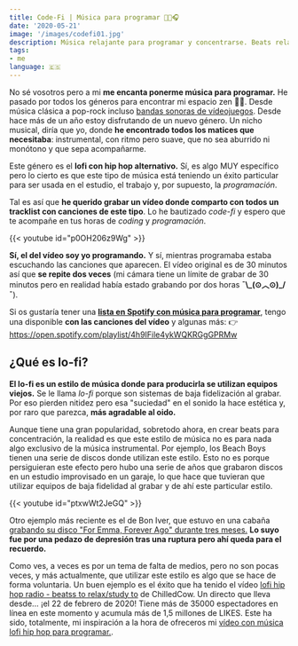 ```yaml
---
title: Code-Fi | Música para programar 👨‍💻🎧
date: '2020-05-21'
image: '/images/codefi01.jpg'
description: Música relajante para programar y concentrarse. Beats relajantes, chill con hip hop alternativo y lofi 🎵.
tags:
- me
language: 🇪🇸
---
```


No sé vosotros pero a mi **me encanta ponerme música para programar.** He pasado por todos los géneros para encontrar mi espacio zen 👨‍💻. Desde música clásica a pop-rock incluso [bandas sonoras de vídeojuegos](https://open.spotify.com/playlist/1K9Lxa1YSDaNgjxb3vkIGT). Desde hace más de un año estoy disfrutando de un nuevo género. Un nicho musical, diría que yo, donde **he encontrado todos los matices que necesitaba**: instrumental, con ritmo pero suave, que no sea aburrido ni monótono y que sepa acompañarme.

Este género es el **lofi con hip hop alternativo.** Sí, es algo MUY específico pero lo cierto es que este tipo de música está teniendo un éxito particular para ser usada en el estudio, el trabajo y, por supuesto, la *programación*.

Tal es así que **he querido grabar un vídeo donde comparto con todos un tracklist con canciones de este tipo**. Lo he bautizado *code-fi* y espero que te acompañe en tus horas de *coding* y *programación*.

{{< youtube id="p0OH206z9Wg" >}}

**Sí, el del vídeo soy yo programando.** Y sí, mientras programaba estaba escuchando las canciones que aparecen. El vídeo original es de 30 minutos así que **se repite dos veces** (mi cámara tiene un límite de grabar de 30 minutos pero en realidad había estado grabando por dos horas **¯\\\_(⊙︿⊙)_/¯**).

Si os gustaría tener una [**lista en Spotify con música para programar**](https://open.spotify.com/playlist/4h9IFile4ykWQKRGgGPRMw), tengo una disponible **con las canciones del vídeo** y algunas más:
👉 https://open.spotify.com/playlist/4h9IFile4ykWQKRGgGPRMw

## ¿Qué es lo-fi?

**El lo-fi es un estilo de música donde para producirla se utilizan equipos viejos.** Se le llama *lo-fi* porque son sistemas de baja fidelización al grabar. Por eso pierden nitidez pero esa "suciedad" en el sonido la hace estética y, por raro que parezca, **más agradable al oido.**

Aunque tiene una gran popularidad, sobretodo ahora, en crear beats para concentración, la realidad es que este estilo de música no es para nada algo exclusivo de la música instrumental. Por ejemplo, los Beach Boys tienen una serie de discos donde utilizan este estilo. Esto no es porque persiguieran este efecto pero hubo una serie de años que grabaron discos en un estudio improvisado en un garaje, lo que hace que tuvieran que utilizar equipos de baja fidelidad al grabar y de ahí este particular estilo.

{{< youtube id="ptxwWt2JeGQ" >}}

Otro ejemplo más reciente es el de Bon Iver, que estuvo en una cabaña [grabando su disco "For Emma, Forever Ago" durante tres meses.](https://www.youtube.com/watch?v=LuQrLsTUcN0&list=PLbXs0eMAyRFuZ4DrqzdMfLsJZk-K7ZySC) **Lo suyo fue por una pedazo de depresión tras una ruptura pero ahí queda para el recuerdo.**

Como ves, a veces es por un tema de falta de medios, pero no son pocas veces, y más actualmente, que utilizar este estilo es algo que se hace de forma voluntaria. Un buen ejemplo es el éxito que ha tenido el vídeo [lofi hip hop radio - beatss to relax/study to](https://www.youtube.com/watch?v=5qap5aO4i9A) de ChilledCow. Un directo que lleva desde... ¡el 22 de febrero de 2020! Tiene más de 35000 espectadores en línea en este momento y acumula más de 1,5 millones de LIKES. Este ha sido, totalmente, mi inspiración a la hora de ofreceros mi [vídeo con música lofi hip hop para programar.](https://www.youtube.com/watch?v=p0OH206z9Wg).